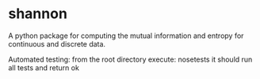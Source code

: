 # shannon
A python package for computing the mutual information and entropy for continuous and discrete data.

Automated testing:
  from the root directory execute: nosetests
  it should run all tests and return ok


